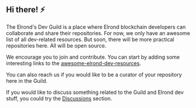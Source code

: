 ## Hi there! ⚡

The Elrond's Dev Guild is a place where Elrond blockchain developers can collaborate and share their repositories. For now, we only have an awesome list of all dev-related resources. But soon, there will be more practical repositories here. All will be open source. 

We encourage you to join and contribute. You can start by adding some interesting links to the [awesome-elrond-dev-resources](https://github.com/ElrondDevGuild/awesome-elrond-dev-resources). 

You can also reach us if you would like to be a curator of your repository here in the Guild.

If you would like to discuss something related to the Guild and Elrond dev stuff, you could try the [Discussions](https://github.com/orgs/ElrondDevGuild/discussions) section.
